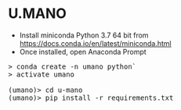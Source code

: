 <h1>U.MANO</h1>

* Install miniconda Python 3.7 64 bit from https://docs.conda.io/en/latest/miniconda.html
* Once installed, open Anaconda Prompt

<pre>
> conda create -n umano python`
> activate umano

(umano)> cd u-mano
(umano)> pip install -r requirements.txt
</pre>